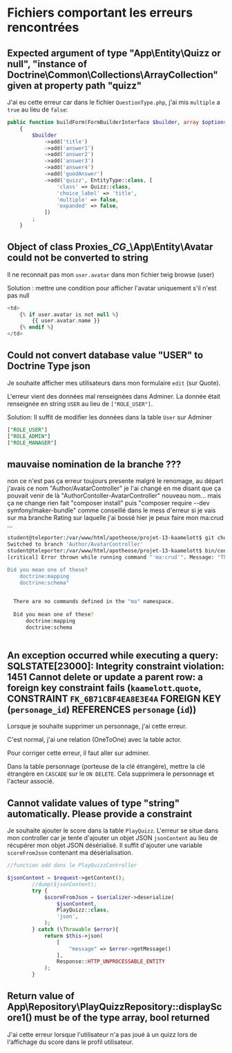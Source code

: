 # Fichiers comportant les erreurs rencontrées

## Expected argument of type "App\Entity\Quizz or null", "instance of Doctrine\Common\Collections\ArrayCollection" given at property path "quizz"

J'ai eu cette erreur car dans le fichier `QuestionType.php`, j'ai mis `multiple` a `true` au lieu de `false`:

```php
public function buildForm(FormBuilderInterface $builder, array $options): void
    {
        $builder
            ->add('title')
            ->add('answer1')
            ->add('answer2')
            ->add('answer3')
            ->add('answer4')
            ->add('goodAnswer')
            ->add('quizz', EntityType::class, [
                'class' => Quizz::class,
                'choice_label' => 'title',
                'multiple' => false,
                'expanded' => false,
            ])
        ;
    }
```

## Object of class Proxies\__CG__\App\Entity\Avatar could not be converted to string

Il ne reconnait pas mon `user.avatar` dans mon fichier twig browse (user)

Solution : mettre une condition pour afficher l'avatar uniquement s'il n'est pas null

```php
<td>
    {% if user.avatar is not null %}
        {{ user.avatar.name }}
    {% endif %}
</td>
```

## Could not convert database value "USER" to Doctrine Type json

Je souhaite afficher mes utilisateurs dans mon formulaire `edit` (sur Quote).

L'erreur vient des données mal renseignées dans Adminer. La donnée était renseignée en string `USER` au lieu de `["ROLE_USER"]`.

Solution:
Il suffit de modifier les données dans la table `User` sur Adminer

```sql
["ROLE_USER"]
["ROLE_ADMIN"]
["ROLE_MANAGER"]
```

## mauvaise nomination de la branche ???

non ce n'est pas ça erreur toujours presente malgré le renomage,
au départ j'avais ce nom "Author/AvatarController" je l'ai changé en me disant que ça pouvait venir de là "AuthorContoller-AvatarController" nouveau nom... mais ça ne change rien fait "composer install"  puis "composer require --dev symfony/maker-bundle" comme conseillé dans le mess d'erreur si je vais sur ma branche Rating sur laquelle j'ai bossé hier je peux faire mon ma:crud ...

```bash
student@teleporter:/var/www/html/apotheose/projet-13-kaamelott$ git checkout Author/AvatarController 
Switched to branch 'Author/AvatarController'
student@teleporter:/var/www/html/apotheose/projet-13-kaamelott$ bin/console ma:crud
[critical] Error thrown while running command "'ma:crud'". Message: "There are no commands defined in the "ma" namespace.

Did you mean one of these?
    doctrine:mapping
    doctrine:schema"

                                                        
  There are no commands defined in the "ma" namespace.  
                                                        
  Did you mean one of these?                            
      doctrine:mapping                                  
      doctrine:schema                                   
                                                        
```

## An exception occurred while executing a query: SQLSTATE[23000]: Integrity constraint violation: 1451 Cannot delete or update a parent row: a foreign key constraint fails (`kaamelott`.`quote`, CONSTRAINT `FK_6B71CBF4EA8E3E4A` FOREIGN KEY (`personage_id`) REFERENCES `personage` (`id`))

Lorsque je souhaite supprimer un personnage, j'ai cette erreur.

C'est normal, j'ai une relation (OneToOne) avec la table actor.

Pour corriger cette erreur, il faut aller sur adminer.

Dans la table personnage (porteuse de la clé étrangère), mettre la clé étrangère en `CASCADE` sur le `ON DELETE`.
Cela supprimera le personnage et l'acteur associé.

## Cannot validate values of type "string" automatically. Please provide a constraint

Je souhaite ajouter le score dans la table `PlayQuizz`.
L'erreur se situe dans mon controller car je tente d'ajouter un objet JSON `jsonContent` au lieu de récupérer mon objet JSON désérialisé.
Il suffit d'ajouter une variable `scoreFromJson` contenant ma désérialisation.

```php
//function add dans le PlayQuizzController

$jsonContent = $request->getContent();
        //dump($jsonContent);
        try {
            $scoreFromJson = $serializer->deserialize(
                $jsonContent,
                PlayQuizz::class,
                'json',
            );
        } catch (\Throwable $error){
            return $this->json(
                [
                    "message" => $error->getMessage()
                ],
                Response::HTTP_UNPROCESSABLE_ENTITY
            );
        } 
```

## Return value of App\Repository\PlayQuizzRepository::displayScore1() must be of the type array, bool returned

J'ai cette erreur lorsque l'utilisateur n'a pas joué à un quizz lors de l'affichage du score dans le profil utilisateur.
